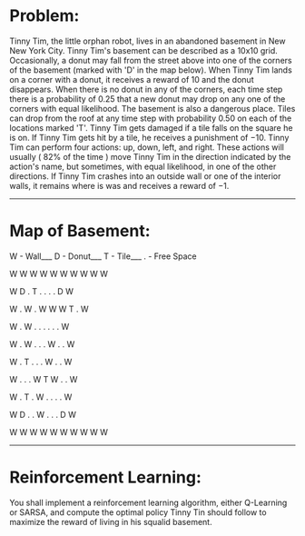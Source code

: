 # Problem:

Tinny Tim, the little orphan robot, lives in an abandoned basement in New New York City.  Tinny Tim's basement can be described as a 10x10 grid.
Occasionally, a donut may fall from the street above into one of the corners of the basement (marked with 'D' in the map below). When Tinny Tim lands on a corner with a donut, it receives a reward of 10 and the donut disappears. When there is no donut in any of the corners, each time step there is a probability of 0.25 that a new donut may drop on any one of the corners with equal likelihood. 
The basement is also a dangerous place. Tiles can drop from the roof at any time step with probability 0.50 on each of the locations marked 'T'.  Tinny Tim gets damaged if a tile falls on the square he is on. If Tinny Tim gets hit by a tile, he receives a punishment of −10. 
Tinny Tim can perform four actions: up, down, left, and right. These actions will usually ( 82% of the time ) move Tinny Tim in the direction indicated by the action's name, but sometimes, with equal likelihood, in one of the other directions.   If Tinny Tim crashes into an outside wall or one of the interior walls, it remains where is was and receives a reward of −1.

-----------------------------------------------------------------------------------

# Map of Basement:

W - Wall___ D - Donut___ T - Tile___ . - Free Space

W W W W W W W W W W

W D . T . . . . D W

W . W . W W W T . W

W . W . . . . . . W

W . W . . . W . . W

W . T . . . W . . W

W . . . W T W . . W

W . T . W . . . . W

W D . . W . . . D W

W W W W W W W W W W

-----------------------------------------------------------------------------------

# Reinforcement Learning:

You shall implement a reinforcement learning algorithm, either Q-Learning or SARSA, and compute the optimal policy Tinny Tin should follow to maximize the reward of living in his squalid basement.
